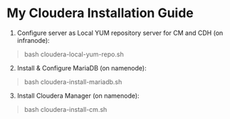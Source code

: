 # My Cloudera Installation Guide

1. Configure server as Local YUM repository server for CM and CDH (on infranode):
>bash cloudera-local-yum-repo.sh


2. Install & Configure MariaDB (on namenode):
>bash cloudera-install-mariadb.sh


3. Install Cloudera Manager (on namenode):
>bash cloudera-install-cm.sh

